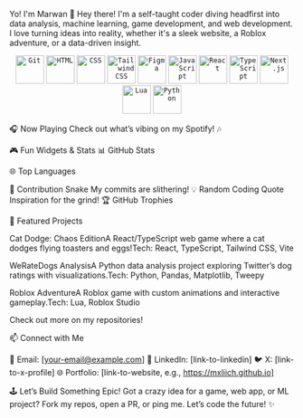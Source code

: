 Yo! I'm Marwan 🚀
Hey there! I'm a self-taught coder diving headfirst into data analysis, machine learning, game development, and web development. I love turning ideas into reality, whether it's a sleek website, a Roblox adventure, or a data-driven insight.

<div align="center">
	<code><img width="50" src="https://raw.githubusercontent.com/marwin1991/profile-technology-icons/refs/heads/main/icons/git.png" alt="Git" title="Git"/></code>
	<code><img width="50" src="https://raw.githubusercontent.com/marwin1991/profile-technology-icons/refs/heads/main/icons/html.png" alt="HTML" title="HTML"/></code>
	<code><img width="50" src="https://raw.githubusercontent.com/marwin1991/profile-technology-icons/refs/heads/main/icons/css.png" alt="CSS" title="CSS"/></code>
	<code><img width="50" src="https://raw.githubusercontent.com/marwin1991/profile-technology-icons/refs/heads/main/icons/tailwind_css.png" alt="Tailwind CSS" title="Tailwind CSS"/></code>
	<code><img width="50" src="https://raw.githubusercontent.com/marwin1991/profile-technology-icons/refs/heads/main/icons/figma.png" alt="Figma" title="Figma"/></code>
	<code><img width="50" src="https://raw.githubusercontent.com/marwin1991/profile-technology-icons/refs/heads/main/icons/javascript.png" alt="JavaScript" title="JavaScript"/></code>
	<code><img width="50" src="https://raw.githubusercontent.com/marwin1991/profile-technology-icons/refs/heads/main/icons/react.png" alt="React" title="React"/></code>
	<code><img width="50" src="https://raw.githubusercontent.com/marwin1991/profile-technology-icons/refs/heads/main/icons/typescript.png" alt="TypeScript" title="TypeScript"/></code>
	<code><img width="50" src="https://raw.githubusercontent.com/marwin1991/profile-technology-icons/refs/heads/main/icons/next_js.png" alt="Next.js" title="Next.js"/></code>
	<code><img width="50" src="https://raw.githubusercontent.com/marwin1991/profile-technology-icons/refs/heads/main/icons/lua.png" alt="Lua" title="Lua"/></code>
	<code><img width="50" src="https://raw.githubusercontent.com/marwin1991/profile-technology-icons/refs/heads/main/icons/python.png" alt="Python" title="Python"/></code>
</div>

🎧 Now Playing
Check out what’s vibing on my Spotify! 🎶

🎮 Fun Widgets & Stats
📊 GitHub Stats

🌐 Top Languages

🐍 Contribution Snake
My commits are slithering!
💡 Random Coding Quote
Inspiration for the grind!
🏆 GitHub Trophies


🚀 Featured Projects

Cat Dodge: Chaos EditionA React/TypeScript web game where a cat dodges flying toasters and eggs!Tech: React, TypeScript, Tailwind CSS, Vite

WeRateDogs AnalysisA Python data analysis project exploring Twitter’s dog ratings with visualizations.Tech: Python, Pandas, Matplotlib, Tweepy

Roblox AdventureA Roblox game with custom animations and interactive gameplay.Tech: Lua, Roblox Studio


Check out more on my repositories!

📫 Connect with Me

📧 Email: [your-email@example.com]
💼 LinkedIn: [link-to-linkedin]
🐦 X: [link-to-x-profile]
🌐 Portfolio: [link-to-website, e.g., https://mxliich.github.io]


🕹️ Let’s Build Something Epic!
Got a crazy idea for a game, web app, or ML project? Fork my repos, open a PR, or ping me. Let’s code the future! ✨

